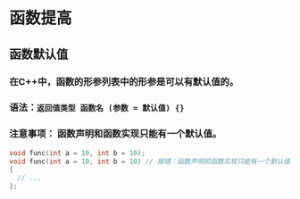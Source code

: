 # 函数提高
## 函数默认值
### 在C++中，函数的形参列表中的形参是可以有默认值的。
### 语法：`返回值类型 函数名 (参数 = 默认值) {}`
### 注意事项： 函数声明和函数实现只能有一个默认值。
```cpp
void func(int a = 10, int b = 10);
void func(int a = 10, int b = 10) // 报错：函数声明和函数实现只能有一个默认值
{
  // ...
};

```